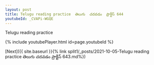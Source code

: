 ```yaml
---
layout: post
title: Telugu reading practice  తెలుగు  చదవడం  ప్రాక్టీస్ 644
youtubeId: _CVAPi-WGQE
---
```

 
 
Telugu reading practice
 
 
 
 
 


{% include youtubePlayer.html id=page.youtubeId %}
 
[Next]({{ site.baseurl }}{% link  split1/_posts/2021-10-05-Telugu reading practice  తెలుగు  చదవడం  ప్రాక్టీస్ 643.md%})
 
